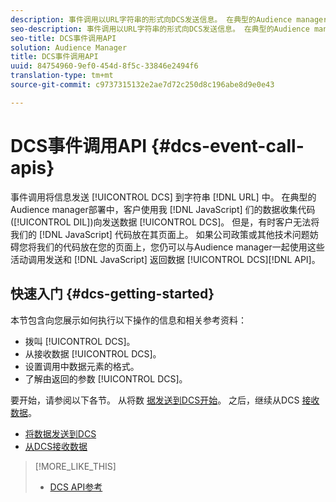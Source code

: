 ```yaml
---
description: 事件调用以URL字符串的形式向DCS发送信息。 在典型的Audience manager部署中，客户使用我们的JavaScript数据收集代码(DIL)将数据发送到DCS。 但是，有时客户无法将JavaScript代码放在其页面上。 如果公司策略或其他技术问题妨碍您将JavaScript代码放在您的页面上，您仍可以与Audience manager一起使用这些事件调用API从DCS发送和返回数据。
seo-description: 事件调用以URL字符串的形式向DCS发送信息。 在典型的Audience manager部署中，客户使用我们的JavaScript数据收集代码(DIL)将数据发送到DCS。 但是，有时客户无法将JavaScript代码放在其页面上。 如果公司策略或其他技术问题妨碍您将JavaScript代码放在您的页面上，您仍可以与Audience manager一起使用这些事件调用API从DCS发送和返回数据。
seo-title: DCS事件调用API
solution: Audience Manager
title: DCS事件调用API
uuid: 84754960-9ef0-454d-8f5c-33846e2494f6
translation-type: tm+mt
source-git-commit: c9737315132e2ae7d72c250d8c196abe8d9e0e43

---
```



# DCS事件调用API {#dcs-event-call-apis}

事件调用将信息发送 [!UICONTROL DCS] 到字符串 [!DNL URL] 中。 在典型的Audience manager部署中，客户使用我 [!DNL JavaScript] 们的数据收集代码([!UICONTROL DIL])向发送数据 [!UICONTROL DCS]。 但是，有时客户无法将我们的 [!DNL JavaScript] 代码放在其页面上。 如果公司政策或其他技术问题妨碍您将我们的代码放在您的页面上，您仍可以与Audience manager一起使用这些活动调用发送和 [!DNL JavaScript] 返回数据 [!UICONTROL DCS][!DNL API]。

## 快速入门 {#dcs-getting-started}

本节包含向您展示如何执行以下操作的信息和相关参考资料：

* 拨叫 [!UICONTROL DCS]。
* 从接收数据 [!UICONTROL DCS]。
* 设置调用中数据元素的格式。
* 了解由返回的参数 [!UICONTROL DCS]。

要开始，请参阅以下各节。 从将数 [据发送到DCS开始](../../../api/dcs-intro/dcs-event-calls/dcs-url-send.md)。 之后，继续从DCS [接收数据](../../../api/dcs-intro/dcs-event-calls/dcs-url-receive.md)。

* [将数据发送到DCS](dcs-url-send.md)
* [从DCS接收数据](dcs-url-receive.md)

>[!MORE_LIKE_THIS]
>
>* [DCS API参考](../../../api/dcs-intro/dcs-api-reference/dcs-api-methods.md)

